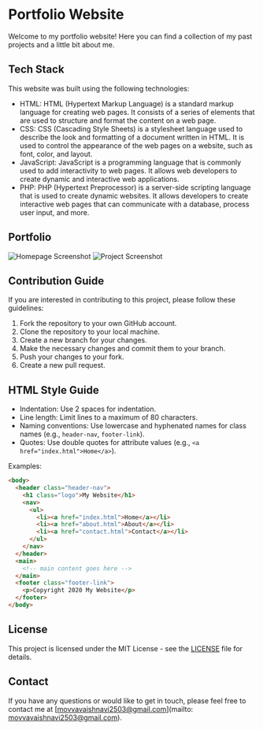 # Portfolio Website

Welcome to my portfolio website! Here you can find a collection of my past projects and a little bit about me.

## Tech Stack

This website was built using the following technologies:

- HTML: HTML (Hypertext Markup Language) is a standard markup language for creating web pages. It consists of a series of elements that are used to structure and format the content on a web page.
- CSS: CSS (Cascading Style Sheets) is a stylesheet language used to describe the look and formatting of a document written in HTML. It is used to control the appearance of the web pages on a website, such as font, color, and layout.
- JavaScript: JavaScript is a programming language that is commonly used to add interactivity to web pages. It allows web developers to create dynamic and interactive web applications.
- PHP: PHP (Hypertext Preprocessor) is a server-side scripting language that is used to create dynamic websites. It allows developers to create interactive web pages that can communicate with a database, process user input, and more.

## Portfolio

![Homepage Screenshot](screenshots/project.png)
![Project Screenshot](screenshots/project.png)

## Contribution Guide

If you are interested in contributing to this project, please follow these guidelines:

1. Fork the repository to your own GitHub account.
2. Clone the repository to your local machine.
3. Create a new branch for your changes.
4. Make the necessary changes and commit them to your branch.
5. Push your changes to your fork.
6. Create a new pull request.

## HTML Style Guide

- Indentation: Use 2 spaces for indentation.
- Line length: Limit lines to a maximum of 80 characters.
- Naming conventions: Use lowercase and hyphenated names for class names (e.g., `header-nav`, `footer-link`).
- Quotes: Use double quotes for attribute values (e.g., `<a href="index.html">Home</a>`).

Examples:

```html
<body>
  <header class="header-nav">
    <h1 class="logo">My Website</h1>
    <nav>
      <ul>
        <li><a href="index.html">Home</a></li>
        <li><a href="about.html">About</a></li>
        <li><a href="contact.html">Contact</a></li>
      </ul>
    </nav>
  </header>
  <main>
    <!-- main content goes here -->
  </main>
  <footer class="footer-link">
    <p>Copyright 2020 My Website</p>
  </footer>
</body>
```

## License

This project is licensed under the MIT License - see the [LICENSE](LICENSE) file for details.

## Contact

If you have any questions or would like to get in touch, please feel free to contact me at [movvavaishnavi2503@gmail.com](mailto: movvavaishnavi2503@gmail.com).


